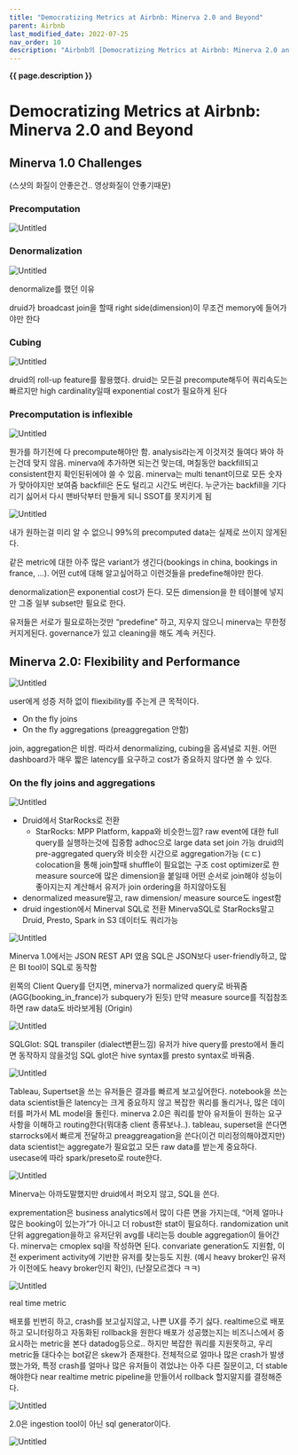 ```yaml
---
title: "Democratizing Metrics at Airbnb: Minerva 2.0 and Beyond"
parent: Airbnb
last_modified_date: 2022-07-25
nav_order: 10
description: "Airbnb의 [Democratizing Metrics at Airbnb: Minerva 2.0 and Beyond](https://www.youtube.com/watch?v=_MKR8vIbOAE) 을 정리한 글 입니다."
---
```

**{{ page.description }}**

# Democratizing Metrics at Airbnb: Minerva 2.0 and Beyond

## Minerva 1.0 Challenges
(스샷의 화질이 안좋은건.. 영상화질이 안좋기때문)
### Precomputation

![Untitled](minerva2/Untitled.png)

### Denormalization

![Untitled](minerva2/Untitled1.png)

denormalize를 했던 이유

druid가 broadcast join을 할때 right side(dimension)이 무조건 memory에 들어가야만 한다

### Cubing

![Untitled](minerva2/Untitled2.png)

druid의 roll-up feature를 활용했다. druid는 모든걸 precompute해두어 쿼리속도는 빠르지만 high cardinality일때 exponential cost가 필요하게 된다

### Precomputation is inflexible

![Untitled](minerva2/Untitled3.png)

뭔가를 하기전에 다 precompute해야만 함. analysis라는게 이것저것 들여다 봐야 하는건데 맞지 않음. 
minerva에 추가하면 되는건 맞는데, 며칠동안 backfill되고 consistent한지 확인된뒤에야 쓸 수 있음. 
minerva는 multi tenant이므로 모든 숫자가 맞아야지만 보여줌
backfill은 돈도 털리고 시간도 버린다. 누군가는 backfill을 기다리기 싫어서 다시 맨바닥부터 만들게 되니 SSOT를 못지키게 됨

![Untitled](minerva2/Untitled4.png)

내가 원하는걸 미리 알 수 없으니 99%의 precomputed data는 실제로 쓰이지 않게된다.

같은 metric에 대한 아주 많은 variant가 생긴다(bookings in china, bookings in france, …). 어떤 cut에 대해 알고싶어하고 이런것들을 predefine해야만 한다.

denormalization은 exponential cost가 든다. 모든 dimension을 한 테이블에 넣지만 그중 일부 subset만 필요로 한다.

유저들은 서로가 필요로하는것만 “predefine” 하고, 지우지 않으니 minerva는 무한정 커지게된다. governance가 있고 cleaning을 해도 계속 커진다.

## Minerva 2.0: Flexibility and Performance

![Untitled](minerva2/Untitled5.png)

 user에게 성증 저하 없이 fliexibility를 주는게 큰 목적이다.

- On the fly joins
- On the fly aggregations (preaggregation 안함)

join, aggregation은 비쌈. 따라서 denormalizing, cubing을 옵셔널로 지원. 어떤 dashboard가 매우 짧은 latency를 요구하고 cost가 중요하지 않다면 쓸 수 있다. 

### On the fly joins and aggregations

![Untitled](minerva2/Untitled6.png)

- Druid에서 StarRocks로 전환
    - StarRocks: MPP Platform, kappa와 비슷한느낌?
    raw event에 대한 full query를 실행하는것에 집중함
    adhoc으로 large data set join 가능
    druid의 pre-aggregated query와 비슷한 시간으로 aggregation가능 (ㄷㄷ)
    colocation을 통해 join할때 shuffle이 필요없는 구조
    cost optimizer로 한 measure source에 많은 dimension을 붙일때 어떤 순서로 join해야 성능이 좋아지는지 계산해서 유저가 join ordering을 하지않아도됨
- denormalized measure말고, raw dimension/ measure source도 ingest함
- druid ingestion에서 Minerval SQL로 전환
MinervaSQL로 StarRocks말고 Druid, Presto, Spark in S3 데이터도 쿼리가능

![Untitled](minerva2/Untitled7.png)

Minerva 1.0에서는 JSON REST API 였음
SQL은 JSON보다 user-friendly하고, 많은 BI tool이 SQL로 동작함

왼쪽의 Client Query를 던지면, minerva가 normalized query로 바꿔줌 (AGG(booking_in_france)가  subquery가 된듯)
만약 measure source를 직접참조하면 raw data도 바라보게됨 (Origin)

![Untitled](minerva2/Untitled8.png)

SQLGlot: SQL transpiler (dialect변환느낌)
유저가 hive query를 presto에서 돌리면 동작하지 않을것임 SQL glot은 hive syntax를 presto syntax로 바꿔줌.

![Untitled](minerva2/Untitled9.png)

Tableau, Supertset을 쓰는 유저들은 결과를 빠르게 보고싶어한다. notebook을 쓰는 data scientist들은 latency는 크게 중요하지 않고 복잡한 쿼리를 돌리거나, 많은 데이터를 퍼가서 ML model을 돌린다.
minerva 2.0은 쿼리를 받아 유저들이 원하는 요구사항을 이해하고 routing한다(뭐대충 client 종류보나..). 
tableau, superset을 쓴다면 starrocks에서 빠르게 전달하고 preaggreagation을 쓴다(이건 미리정의해야겠지만)
data scientist는 aggregate가 필요없고 모든 raw data를 받는게 중요하다. usecase에 따라 spark/preseto로 route한다.

![Untitled](minerva2/Untitled10.png)

Minerva는 아까도말했지만 druid에서 퍼오지 않고, SQL을 쓴다.

exprementation은 business analytics에서 많이 다른 면을 가지는데, “어제 얼마나 많은 booking이 있는가”가 아니고 더 robust한 stat이 필요하다. randomization unit단위 aggregation을하고 유저단위 avg를 내리는등 double aggregation이 들어간다. minerva는 cmoplex sql을 작성하면 된다.
convariate generation도 지원함, 이전 experiment activity에 기반한 유저를 찾는등도 지원. (예시 heavy broker인 유저가 이전에도 heavy broker인지 확인), (난잘모르겠다 ㅋㅋ)

![Untitled](minerva2/Untitled11.png)

 real time metric

배포를 빈번히 하고, crash를 보고싶지않고, 나쁜 UX를 주기 싫다.
realtime으로 배포하고 모니터링하고 자동화된 rollback을 원한다
배포가 성공했는지는 비즈니스에서 중요시하는 metric을 본다 datadog등으로.. 하지만 복잡한 쿼리를 지원못하고, 우리 metric들 대다수는 bot같은 skew가 존재한다.
전체적으로 얼마나 많은 crash가 발생했는가와, 특정 crash를 얼마나 많은 유저들이 겪었냐는 아주 다른 질문이고, 더 stable해야한다
near realtime metric pipeline을 만들어서 rollback 할지말지를 결정해준다.

![Untitled](minerva2/Untitled12.png)

2.0은 ingestion tool이 아닌 sql generator이다.

![Untitled](minerva2/Untitled13.png)